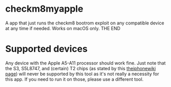 # checkm8myapple
A app that just runs the checkm8 bootrom exploit on any compatible device at any time if needed. Works on macOS only. THE END

# Supported devices
Any device with the Apple A5-A11 processor should work fine. Just note that the S3, S5L8747, and (certain) T2 chips (as stated by this [theiphonewiki page](https://www.theiphonewiki.com/wiki/Checkm8_Exploit)) will never be supported by this tool as it's not really a necessity for this app. If you need to run it on those, please use a different tool.
